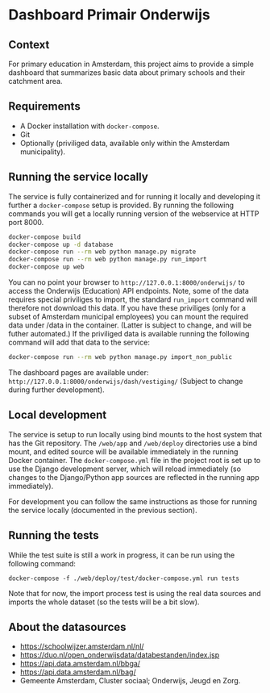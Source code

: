 # Dashboard Primair Onderwijs
## Context
For primary education in Amsterdam, this project aims to provide a simple
dashboard that summarizes basic data about primary schools and their
catchment area.

## Requirements
* A Docker installation with `docker-compose`.
* Git
* Optionally (priviliged data, available only within the Amsterdam municipality).


## Running the service locally
The service is fully containerized and for running it locally and developing
it further a `docker-compose` setup is provided. By running the following
commands you will get a locally running version of the webservice at HTTP port
8000.

```bash
docker-compose build
docker-compose up -d database
docker-compose run --rm web python manage.py migrate
docker-compose run --rm web python manage.py run_import
docker-compose up web
```

You can no point your browser to `http://127.0.0.1:8000/onderwijs/` to access
the Onderwijs (Education) API endpoints. Note, some of the data requires
special priviliges to import, the standard `run_import` command will therefore
not download this data. If you have these priviliges (only for a subset of
Amsterdam municipal employees) you can mount the required data under /data in
the container. (Latter is subject to change, and will be futher automated.)
If the priviliged data is available running the following command will add that
data to the service:

```bash
docker-compose run --rm web python manage.py import_non_public
```

The dashboard pages are available under:
`http://127.0.0.1:8000/onderwijs/dash/vestiging/` (Subject to change during
further development).

## Local development
The service is setup to run locally using bind mounts to the host system
that has the Git repository. The `/web/app` and `/web/deploy` directories
use a bind mount, and edited source will be available immediately in the
running Docker container. The `docker-compose.yml` file in the project
root is set up to use the Django development server, which will reload
immediately (so changes to the Django/Python app sources are reflected in
the running app immediately).

For development you can follow the same instructions as those for running
the service locally (documented in the previous section).


## Running the tests
While the test suite is still a work in progress, it can be run using the
following command:

```
docker-compose -f ./web/deploy/test/docker-compose.yml run tests
```

Note that for now, the import process test is using the real data sources
and imports the whole dataset (so the tests will be a bit slow).


## About the datasources
* https://schoolwijzer.amsterdam.nl/nl/
* https://duo.nl/open_onderwijsdata/databestanden/index.jsp
* https://api.data.amsterdam.nl/bbga/
* https://api.data.amsterdam.nl/bag/
* Gemeente Amsterdam, Cluster sociaal; Onderwijs, Jeugd en Zorg.
